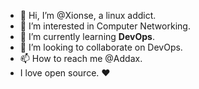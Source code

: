 - 👋 Hi, I’m @Xionse, a linux addict.
- 👀 I’m interested in Computer Networking.
- 🌱 I’m currently learning **DevOps**.
- 💞️ I’m looking to collaborate on DevOps.
- 📫 How to reach me @Addax. 
-  I love open source. ❤

<!---
Xionse/Xionse is a ✨ special ✨ repository because its `README.md` (this file) appears on your GitHub profile.
You can click the Preview link to take a look at your changes.
--->
